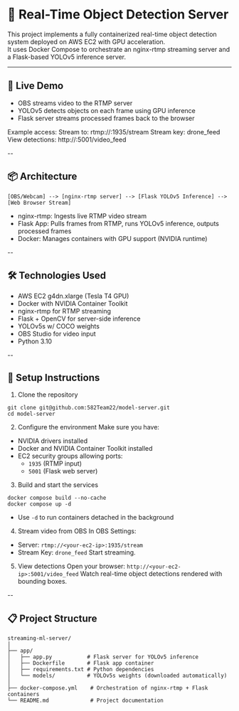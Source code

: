 # 🚀 Real-Time Object Detection Server

This project implements a fully containerized real-time object detection system deployed on AWS EC2 with GPU acceleration.  
It uses Docker Compose to orchestrate an nginx-rtmp streaming server and a Flask-based YOLOv5 inference server.

---

## 📸 Live Demo

- OBS streams video to the RTMP server
- YOLOv5 detects objects on each frame using GPU inference
- Flask server streams processed frames back to the browser

Example access:
Stream to: rtmp://<EC2-IP>:1935/stream Stream key: drone_feed View detections: http://<EC2-IP>:5001/video_feed

--

## 📦 Architecture

```plaintext
[OBS/Webcam] --> [nginx-rtmp server] --> [Flask YOLOv5 Inference] --> [Web Browser Stream]
```
- nginx-rtmp: Ingests live RTMP video stream
- Flask App: Pulls frames from RTMP, runs YOLOv5 inference, outputs processed frames
- Docker: Manages containers with GPU support (NVIDIA runtime)

--

## 🛠️ Technologies Used
- AWS EC2 g4dn.xlarge (Tesla T4 GPU)
- Docker with NVIDIA Container Toolkit
- nginx-rtmp for RTMP streaming
- Flask + OpenCV for server-side inference
- YOLOv5s w/ COCO weights
- OBS Studio for video input
- Python 3.10

--

## 🚀 Setup Instructions
1. Clone the repository
  ```
  git clone git@github.com:582Team22/model-server.git
  cd model-server
  ```

2. Configure the environment
Make sure you have:
- NVIDIA drivers installed
- Docker and NVIDIA Container Toolkit installed
- EC2 security groups allowing ports:
   - `1935` (RTMP input)
   - `5001` (Flask web server)

3. Build and start the services
```
docker compose build --no-cache
docker compose up -d
```
- Use `-d` to run containers detached in the background

4. Stream video from OBS
In OBS Settings:
 - Server: `rtmp://<your-ec2-ip>:1935/stream`
 - Stream Key: `drone_feed`
Start streaming.

5. View detections
Open your browser:
`http://<your-ec2-ip>:5001/video_feed`
Watch real-time object detections rendered with bounding boxes.

--

## 📋 Project Structure
```plaintext
streaming-ml-server/
│
├── app/
│   ├── app.py           # Flask server for YOLOv5 inference
│   ├── Dockerfile       # Flask app container
│   ├── requirements.txt # Python dependencies
│   └── models/          # YOLOv5s weights (downloaded automatically)
│
├── docker-compose.yml    # Orchestration of nginx-rtmp + Flask containers
└── README.md             # Project documentation
```
